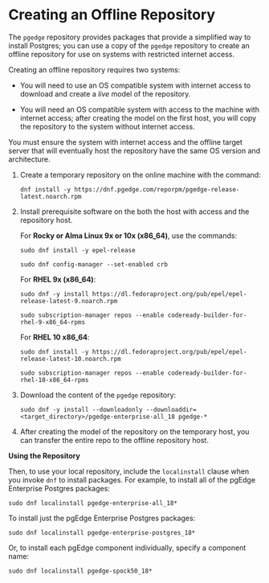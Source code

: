# Creating an Offline Repository

The `pgedge` repository provides packages that provide a simplified way to install Postgres; you can use a copy of the `pgedge` repository to create an offline repository for use on systems with restricted internet access.

Creating an offline repository requires two systems:

* You will need to use an OS compatible system with internet access to download and create a *live* model of the repository. 

* You will need an OS compatible system with access to the machine with internet access; after creating the model on the first host, you will copy the repository to the system without internet access.

You must ensure the system with internet access and the offline target server that will eventually host the repository have the same OS version and architecture.

1. Create a temporary repository on the online machine with the command:

    `dnf install -y https://dnf.pgedge.com/reporpm/pgedge-release-latest.noarch.rpm`

2. Install prerequisite software on the both the host with access and the repository host.  

    For **Rocky or Alma Linux 9x or 10x (x86_64)**, use the commands:

    `sudo dnf install -y epel-release`

    `sudo dnf config-manager --set-enabled crb` 

    For **RHEL 9x (x86_64)**:

    `sudo dnf -y install https://dl.fedoraproject.org/pub/epel/epel-release-latest-9.noarch.rpm`

    `sudo subscription-manager repos --enable codeready-builder-for-rhel-9-x86_64-rpms`

    For **RHEL 10 x86_64**:

    `sudo dnf install -y https://dl.fedoraproject.org/pub/epel/epel-release-latest-10.noarch.rpm`

    `sudo subscription-manager repos --enable codeready-builder-for-rhel-10-x86_64-rpms`

3. Download the content of the `pgedge` repository:

    `sudo dnf -y install --downloadonly --downloaddir=<target_directory>/pgedge-enterprise-all_18 pgedge-*` 

4. After creating the model of the repository on the temporary host, you can transfer the entire repo to the offline repository host.

**Using the Repository**

Then, to use your local repository, include the `localinstall` clause when you invoke `dnf` to install packages.  For example, to install all of the pgEdge Enterprise Postgres packages:

`sudo dnf localinstall pgedge-enterprise-all_18*` 

To install just the pgEdge Enterprise Postgres packages:

`sudo dnf localinstall pgedge-enterprise-postgres_18*` 

Or, to install each pgEdge component individually, specify a component name:

`sudo dnf localinstall pgedge-spock50_18*` 

